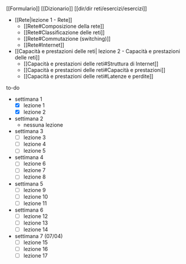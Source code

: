 [[Formulario]]
[[Dizionario]]
[[dir/dir reti/esercizi/esercizi]]
- [[Rete|lezione 1 - Rete]]
	- [[Rete#Composizione della rete]]
	- [[Rete#Classificazione delle reti]]
	- [[Rete#Commutazione (switching)]]
	- [[Rete#Internet]]
- [[Capacità e prestazioni delle reti| lezione 2 - Capacità e prestazioni delle reti]] 
	- [[Capacità e prestazioni delle reti#Struttura di Internet]]
	- [[Capacità e prestazioni delle reti#Capacità e prestazioni]]
	- [[Capacità e prestazioni delle reti#Latenze e perdite]]



to-do
- settimana 1
	- [x] lezione 1
	- [x] lezione 2
- settimana 2
	- nessuna lezione
- settimana 3
	- [ ] lezione 3 
	- [ ] lezione 4
	- [ ] lezione 5
- settimana 4
	- [ ] lezione 6
	- [ ] lezione 7
	- [ ] lezione 8
- settimana 5
	- [ ] lezione 9
	- [ ] lezione 10
	- [ ] lezione 11
- settimana 6
	- [ ] lezione 12
	- [ ] lezione 13
	- [ ] lezione 14
- settimana 7 (07/04)
	- [ ] lezione 15
	- [ ] lezione 16
	- [ ] lezione 17
